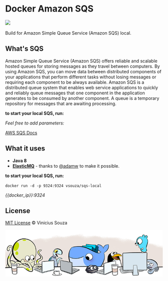 # Docker Amazon SQS

[![](https://badge.imagelayers.io/vsouza/sqs-local:latest.svg)](https://imagelayers.io/?images=vsouza/sqs-local:latest 'Get your own badge on imagelayers.io')

Build for Amazon Simple Queue Service (Amazon SQS) local.

## What's SQS

Amazon Simple Queue Service (Amazon SQS) offers reliable and scalable hosted queues for storing messages as they travel between computers. By using Amazon SQS, you can move data between distributed components of your applications that perform different tasks without losing messages or requiring each component to be always available. Amazon SQS is a distributed queue system that enables web service applications to quickly and reliably queue messages that one component in the application generates to be consumed by another component. A queue is a temporary repository for messages that are awaiting processing.

__to start your local SQS, run:__


*Feel free to add parameters:*


[AWS SQS Docs](http://docs.aws.amazon.com/AWSSimpleQueueService/latest/SQSDeveloperGuide/Welcome.html)

## What it uses

 * __Java 8__ 
 * __[ElasticMQ](https://github.com/adamw/elasticmq)__ - thanks to [@adamw](http://www.github.com/adamw) to make it possible.


__to start your local SQS, run:__

`docker run -d -p 9324:9324 vsouza/sqs-local`

*{{docker_ip}}:9324*

## License
[MIT License](http://vsouza.mit-license.org/) © Vinicius Souza

<img src="contribute.png" />
